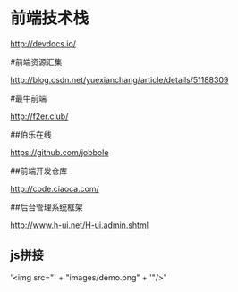 # 前端技术栈
http://devdocs.io/

#前端资源汇集

http://blog.csdn.net/yuexianchang/article/details/51188309

#最牛前端

http://f2er.club/

##伯乐在线

https://github.com/jobbole

##前端开发仓库

http://code.ciaoca.com/

##后台管理系统框架


http://www.h-ui.net/H-ui.admin.shtml

## js拼接
'<img src="' + "images/demo.png" + '"/>'

